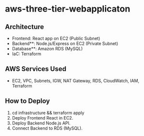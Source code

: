 # aws-three-tier-webapplicaton

## Architecture
- Frontend: React app on EC2 (Public Subnet)
- Backend**: Node.js/Express on EC2 (Private Subnet)
- Database**: Amazon RDS (MySQL)
- IaC: Terraform

## AWS Services Used
- EC2, VPC, Subnets, IGW, NAT Gateway, RDS, CloudWatch, IAM, Terraform

## How to Deploy
1. cd infrastructure && terraform apply
2. Deploy Frontend React in EC2.
3. Deploy Backend Node.js API.
4. Connect Backend to RDS (MySQL).
